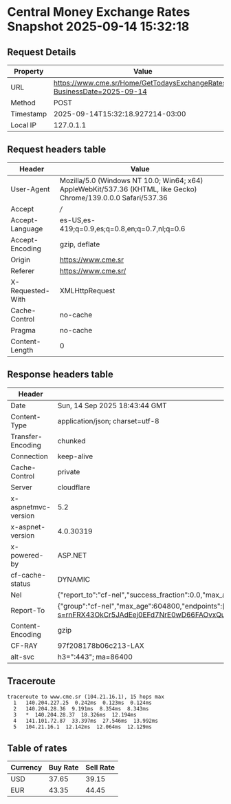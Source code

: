 # Central Money Exchange Rates Snapshot 2025-09-14 15:32:18
## Request Details

| Property | Value |
|----------|-------|
| URL | https://www.cme.sr/Home/GetTodaysExchangeRates/?BusinessDate=2025-09-14 |
| Method | POST |
| Timestamp | 2025-09-14T15:32:18.927214-03:00 |
| Local IP | 127.0.1.1 |
    
## Request headers table

| Header | Value |
|--------|-------|
| User-Agent | Mozilla/5.0 (Windows NT 10.0; Win64; x64) AppleWebKit/537.36 (KHTML, like Gecko) Chrome/139.0.0.0 Safari/537.36 |
| Accept | */* |
| Accept-Language | es-US,es-419;q=0.9,es;q=0.8,en;q=0.7,nl;q=0.6 |
| Accept-Encoding | gzip, deflate |
| Origin | https://www.cme.sr |
| Referer | https://www.cme.sr/ |
| X-Requested-With | XMLHttpRequest |
| Cache-Control | no-cache |
| Pragma | no-cache |
| Content-Length | 0 |

    
## Response headers table
| Header | Value |
|--------|-------|
| Date | Sun, 14 Sep 2025 18:43:44 GMT |
| Content-Type | application/json; charset=utf-8 |
| Transfer-Encoding | chunked |
| Connection | keep-alive |
| Cache-Control | private |
| Server | cloudflare |
| x-aspnetmvc-version | 5.2 |
| x-aspnet-version | 4.0.30319 |
| x-powered-by | ASP.NET |
| cf-cache-status | DYNAMIC |
| Nel | {"report_to":"cf-nel","success_fraction":0.0,"max_age":604800} |
| Report-To | {"group":"cf-nel","max_age":604800,"endpoints":[{"url":"https://a.nel.cloudflare.com/report/v4?s=rnFRX43OkCr5JAdEej0EFd7NrE0wD66FAOvxQuNrPQi4PuC5dF40LQCIGQIYNiLYhx3x7NOl436Rs2i%2FWN88Fv88QNQdfPtf1I4%3D"}]} |
| Content-Encoding | gzip |
| CF-RAY | 97f208178b06c213-LAX |
| alt-svc | h3=":443"; ma=86400 |

## Traceroute 

```
traceroute to www.cme.sr (104.21.16.1), 15 hops max
  1   140.204.227.25  0.242ms  0.123ms  0.124ms 
  2   140.204.28.36  9.191ms  8.354ms  8.343ms 
  3   *  140.204.28.37  18.326ms  12.194ms 
  4   141.101.72.87  33.397ms  27.546ms  13.992ms 
  5   104.21.16.1  12.142ms  12.064ms  12.129ms 

```


## Table of rates

| Currency | Buy Rate | Sell Rate |
|----------|----------|-----------|
| USD | 37.65 | 39.15 |
| EUR | 43.35 | 44.45 |
